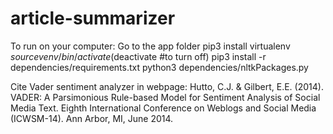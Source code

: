 # article-summarizer

To run on your computer:
Go to the app folder
pip3 install virtualenv
$source venv/bin/activate ($deactivate #to turn off)
pip3 install -r dependencies/requirements.txt
python3 dependencies/nltkPackages.py

Cite Vader sentiment analyzer in webpage:
Hutto, C.J. & Gilbert, E.E. (2014). VADER: A Parsimonious Rule-based Model for Sentiment Analysis of Social Media Text. Eighth International Conference on Weblogs and Social Media (ICWSM-14). Ann Arbor, MI, June 2014.
